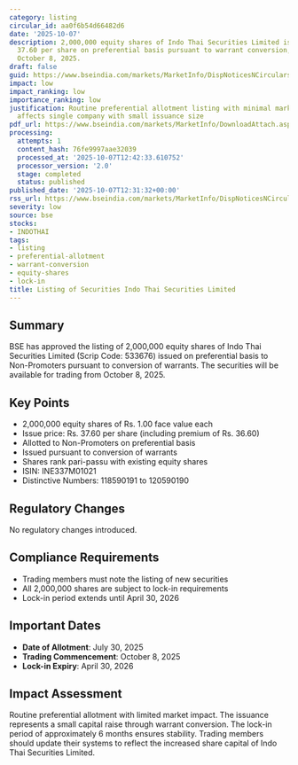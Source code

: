 ```yaml
---
category: listing
circular_id: aa0f6b54d66482d6
date: '2025-10-07'
description: 2,000,000 equity shares of Indo Thai Securities Limited issued at Rs.
  37.60 per share on preferential basis pursuant to warrant conversion, listed effective
  October 8, 2025.
draft: false
guid: https://www.bseindia.com/markets/MarketInfo/DispNoticesNCirculars.aspx?Noticeid={1E0F52F5-D553-4DCE-86D9-F82CD70A5A21}&noticeno=20251007-33&dt=10/07/2025&icount=33&totcount=34&flag=0
impact: low
impact_ranking: low
importance_ranking: low
justification: Routine preferential allotment listing with minimal market impact;
  affects single company with small issuance size
pdf_url: https://www.bseindia.com/markets/MarketInfo/DownloadAttach.aspx?id=20251007-33&attachedId=
processing:
  attempts: 1
  content_hash: 76fe9997aae32039
  processed_at: '2025-10-07T12:42:33.610752'
  processor_version: '2.0'
  stage: completed
  status: published
published_date: '2025-10-07T12:31:32+00:00'
rss_url: https://www.bseindia.com/markets/MarketInfo/DispNoticesNCirculars.aspx?Noticeid={1E0F52F5-D553-4DCE-86D9-F82CD70A5A21}&noticeno=20251007-33&dt=10/07/2025&icount=33&totcount=34&flag=0
severity: low
source: bse
stocks:
- INDOTHAI
tags:
- listing
- preferential-allotment
- warrant-conversion
- equity-shares
- lock-in
title: Listing of Securities Indo Thai Securities Limited
---
```


## Summary

BSE has approved the listing of 2,000,000 equity shares of Indo Thai Securities Limited (Scrip Code: 533676) issued on preferential basis to Non-Promoters pursuant to conversion of warrants. The securities will be available for trading from October 8, 2025.

## Key Points

- 2,000,000 equity shares of Rs. 1.00 face value each
- Issue price: Rs. 37.60 per share (including premium of Rs. 36.60)
- Allotted to Non-Promoters on preferential basis
- Issued pursuant to conversion of warrants
- Shares rank pari-passu with existing equity shares
- ISIN: INE337M01021
- Distinctive Numbers: 118590191 to 120590190

## Regulatory Changes

No regulatory changes introduced.

## Compliance Requirements

- Trading members must note the listing of new securities
- All 2,000,000 shares are subject to lock-in requirements
- Lock-in period extends until April 30, 2026

## Important Dates

- **Date of Allotment**: July 30, 2025
- **Trading Commencement**: October 8, 2025
- **Lock-in Expiry**: April 30, 2026

## Impact Assessment

Routine preferential allotment with limited market impact. The issuance represents a small capital raise through warrant conversion. The lock-in period of approximately 6 months ensures stability. Trading members should update their systems to reflect the increased share capital of Indo Thai Securities Limited.